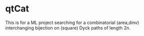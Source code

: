 # qtCat
This is for a ML project searching for a combinatorial (area,dinv) interchanging bijection on (square) Dyck paths of length 2n.
